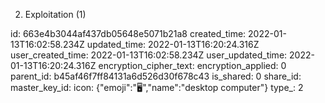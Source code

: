 2. Exploitation (1)

id: 663e4b3044af437db05648e5071b21a8
created_time: 2022-01-13T16:02:58.234Z
updated_time: 2022-01-13T16:20:24.316Z
user_created_time: 2022-01-13T16:02:58.234Z
user_updated_time: 2022-01-13T16:20:24.316Z
encryption_cipher_text: 
encryption_applied: 0
parent_id: b45af46f7ff84131a6d526d30f678c43
is_shared: 0
share_id: 
master_key_id: 
icon: {"emoji":"🖥️","name":"desktop computer"}
type_: 2